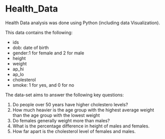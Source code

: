# Health_Data
Health Data analysis was done using Python (including data Visualization).

This data contains the following:
    <ul>
    <li>ids</li>
    <li>dob: date of birth</li>
    <li>gender:1 for female and 2 for male</li>
    <li>height</li>
    <li>weight	</li>
    <li>ap_hi</li>
    <li>ap_lo</li>
    <li>cholesterol</li>
    <li>smoke: 1 for yes, and 0 for no</li>
    </ul>
    
   The data-set aims to answer the following key questions:
    <ol>
    <li>Do people over 50 years have higher cholestero levels?</li>
    <li>How much heavier is the age group with the highest average weight than the age group with the lowest weight</li>
    <li>Do females generally weight more than males?</li>
    <li>What is the percentage difference in height of males and females. </li>
    <li>How far apart is the cholesterol level of females and males.</li>
    </ol>
    
